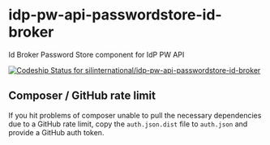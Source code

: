 # idp-pw-api-passwordstore-id-broker
Id Broker Password Store component for IdP PW API

[ ![Codeship Status for silinternational/idp-pw-api-passwordstore-id-broker](https://app.codeship.com/projects/54f3f840-f7ac-0134-c2f5-62bad16a2d4d/status?branch=master)](https://app.codeship.com/projects/210779)

## Composer / GitHub rate limit
If you hit problems of composer unable to pull the necessary dependencies
due to a GitHub rate limit, copy the `auth.json.dist` file to `auth.json` and
provide a GitHub auth token.
